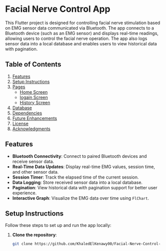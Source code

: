 # Facial Nerve Control App

This Flutter project is designed for controlling facial nerve stimulation based on EMG sensor data communicated via Bluetooth. The app connects to a Bluetooth device (such as an EMG sensor) and displays real-time readings, allowing users to control the facial nerve operation. The app also logs sensor data into a local database and enables users to view historical data with pagination.

## Table of Contents
1. [Features](#features)
2. [Setup Instructions](#setup-instructions)
3. [Pages](#pages)
   - [Home Screen](assets/home.jpg)
   - [logain Screen](assets/logain.jpg)
   - [History Screen](assets/1.jpg)
4. [Database](#database)
5. [Dependencies](#dependencies)
6. [Future Enhancements](#future-enhancements)
7. [License](#license)
8. [Acknowledgments](#acknowledgments)

## Features

- **Bluetooth Connectivity**: Connect to paired Bluetooth devices and receive sensor data.
- **Real-Time Data Updates**: Display real-time EMG values, session time, and other sensor data.
- **Session Timer**: Track the elapsed time of the current session.
- **Data Logging**: Store received sensor data into a local database.
- **Pagination**: View historical data with pagination support for better user experience.
- **Interactive Graph**: Visualize the EMG data over time using `FlChart`.

## Setup Instructions

Follow these steps to set up and run the app locally:

1. **Clone the repository**:
   ```bash
   git clone https://github.com/KhaledElKenawy00/Facial-Nerve-Control-App.git
